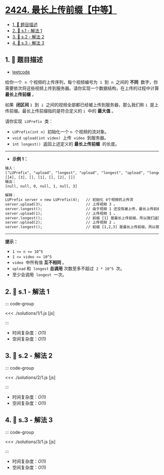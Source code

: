 # [2424. 最长上传前缀【中等】](https://github.com/tnotesjs/TNotes.leetcode/tree/main/notes/2424.%20%E6%9C%80%E9%95%BF%E4%B8%8A%E4%BC%A0%E5%89%8D%E7%BC%80%E3%80%90%E4%B8%AD%E7%AD%89%E3%80%91)

<!-- region:toc -->

- [1. 📝 题目描述](#1--题目描述)
- [2. 🎯 s.1 - 解法 1](#2--s1---解法-1)
- [3. 🎯 s.2 - 解法 2](#3--s2---解法-2)
- [4. 🎯 s.3 - 解法 3](#4--s3---解法-3)

<!-- endregion:toc -->

## 1. 📝 题目描述

- [leetcode](https://leetcode.cn/problems/longest-uploaded-prefix/)

给你一个  `n`  个视频的上传序列，每个视频编号为  `1`  到  `n`  之间的 **不同**  数字，你需要依次将这些视频上传到服务器。请你实现一个数据结构，在上传的过程中计算 **最长上传前缀** 。

如果  **闭区间** `1`  到  `i`  之间的视频全部都已经被上传到服务器，那么我们称 `i`  是上传前缀。最长上传前缀指的是符合定义的 `i`  中的 **最大值** 。

请你实现  `LUPrefix`  类：

- `LUPrefix(int n)`  初始化一个 `n`  个视频的流对象。
- `void upload(int video)`  上传  `video`  到服务器。
- `int longest()`  返回上述定义的 **最长上传前缀**  的长度。

---

- **示例 1：**

```txt
输入：
["LUPrefix", "upload", "longest", "upload", "longest", "upload", "longest"]
[[4], [3], [], [1], [], [2], []]
输出：
[null, null, 0, null, 1, null, 3]

解释：
LUPrefix server = new LUPrefix(4);   // 初始化 4个视频的上传流
server.upload(3);                    // 上传视频 3 。
server.longest();                    // 由于视频 1 还没有被上传，最长上传前缀是 0 。
server.upload(1);                    // 上传视频 1 。
server.longest();                    // 前缀 [1] 是最长上传前缀，所以我们返回 1 。
server.upload(2);                    // 上传视频 2 。
server.longest();                    // 前缀 [1,2,3] 是最长上传前缀，所以我们返回 3 。
```

---

**提示：**

- `1 <= n <= 10^5`
- `1 <= video <= 10^5`
- `video`  中所有值 **互不相同** 。
- `upload` 和  `longest` **总调用** 次数至多不超过  `2 * 10^5`  次。
- 至少会调用  `longest`  一次。

## 2. 🎯 s.1 - 解法 1

::: code-group

<<< ./solutions/1/1.js [js]

:::

- 时间复杂度：$O(1)$
- 空间复杂度：$O(1)$

## 3. 🎯 s.2 - 解法 2

::: code-group

<<< ./solutions/2/1.js [js]

:::

- 时间复杂度：$O(1)$
- 空间复杂度：$O(1)$

## 4. 🎯 s.3 - 解法 3

::: code-group

<<< ./solutions/3/1.js [js]

:::

- 时间复杂度：$O(1)$
- 空间复杂度：$O(1)$
